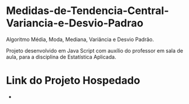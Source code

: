 # Medidas-de-Tendencia-Central-Variancia-e-Desvio-Padrao

Algoritmo Média, Moda, Mediana, Variância e Desvio Padrão.

Projeto desenvolvido em Java Script com auxílio do professor em sala de aula, para a disciplina de Estatística Aplicada.

# Link do Projeto Hospedado

 * [Projeto]:file:///C:/Users/valeria.sousa/Downloads/ATIVIDADE%20ESTAT%C3%8DSTICA-1.html
